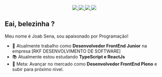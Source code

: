 
<p align="center">
    <!-- Badge - GitHub -->
  <a href="https://github.com/joabsena">
    <img src="https://img.shields.io/badge/-Github-000?style=flat-square&logo=Github&logoColor=white&link=https://github.com/joabsena">
  </a>

  <!-- Badge - LinkedIn -->
  <a href="https://www.linkedin.com/in/joab-sena/">
    <img src="https://img.shields.io/badge/-LinkedIn-blue?style=flat-square&logo=Linkedin&logoColor=white&link=https://www.linkedin.com/in/joab-sena/">
  </a>

  <!-- Badge - Gmail -->
  <a href="mailto:joabarbosa1@gmail.com">
    <img src="https://img.shields.io/badge/-Gmail-c14438?style=flat-square&logo=Gmail&logoColor=white&link=mailto:joabarbosa1@hotmail.com">
  </a> 

  <!-- Badge - Twitter -->
  <a href="https://twitter.com/joabarbosa98">
    <img src="https://img.shields.io/badge/-Twitter-1ca0f1?style=flat-square&labelColor=1ca0f1&logo=twitter&logoColor=white&link=https://twitter.com/joabarbosa98">
  </a>
</p>

<!-- Apresentação -->
## Eai, belezinha ?

Meu nome é Joab Sena, sou apaixonado por Programação! 

- 💼 Atualmente trabalho como **Desenvolvedor FrontEnd Junior** na empresa [RKF DESENVOLVIMENTO DE SOFTWARE]
- 📚 Atualmente estou estudando **TypeScript e ReactJs**
- 📌 Meta: Avançar no mercado como **Desenvolvedor FrontEnd Pleno** e subir para próximo nivel.
